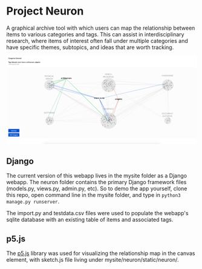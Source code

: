 # Project Neuron
A graphical archive tool with which users can map the relationship between items to various categories and tags. This can assist in interdisciplinary research, where items of interest often fall under multiple categories and have specific themes, subtopics, and ideas that are worth tracking.

![Screenshot](screenshot.png)

## Django
The current version of this webapp lives in the mysite folder as a Django webapp. The neuron folder contains the primary Django framework files (models.py, views.py, admin.py, etc). So to demo the app yourself, clone this repo, open command line in the mysite folder, and type in `python3 manage.py runserver`.

The import.py and testdata.csv files were used to populate the webapp's sqlite database with an existing table of items and associated tags.

## p5.js
The [p5.js](https://p5js.org/reference/) library was used for visualizing the relationship map in the canvas element, with sketch.js file living under mysite/neuron/static/neuron/.
